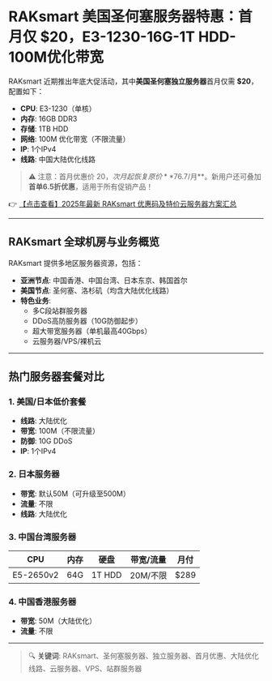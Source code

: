 # RAKsmart 美国圣何塞服务器特惠：首月仅 $20，E3-1230-16G-1T HDD-100M优化带宽

RAKsmart 近期推出年底大促活动，其中**美国圣何塞独立服务器**首月仅需 **$20**，配置如下：

- **CPU**: E3-1230（单核）
- **内存**: 16GB DDR3
- **存储**: 1TB HDD
- **网络**: 100M 优化带宽（不限流量）
- **IP**: 1个IPv4  
- **线路**: 中国大陆优化线路  

> ⚠️ 注意：首月优惠价 $20，次月起恢复原价 **$76.7/月**。新用户还可叠加**首单6.5折优惠**，适用于所有促销产品！

👉 [【点击查看】2025年最新 RAKsmart 优惠码及特价云服务器方案汇总](https://bit.ly/raksmart)

---

## RAKsmart 全球机房与业务概览

RAKsmart 提供多地区服务器资源，包括：

- **亚洲节点**: 中国香港、中国台湾、日本东京、韩国首尔  
- **美国节点**: 圣何塞、洛杉矶（均含大陆优化线路）  
- **特色业务**:  
  - 多C段站群服务器  
  - DDoS高防服务器（10G防御起步）  
  - 超大带宽服务器（单机最高40Gbps）  
  - 云服务器/VPS/裸机云  

---

## 热门服务器套餐对比

### 1. 美国/日本低价套餐
- **线路**: 大陆优化  
- **带宽**: 100M（不限流量）  
- **防御**: 10G DDoS  
- **IP**: 1个IPv4  

### 2. 日本服务器
- **带宽**: 默认50M（可升级至500M）  
- **流量**: 不限  
- **线路**: 大陆优化  

### 3. 中国台湾服务器
| CPU         | 内存 | 硬盘     | 带宽/流量   | 月付  |
|-------------|------|----------|-------------|-------|
| E5-2650v2   | 64G  | 1T HDD   | 20M/不限    | $289  |

### 4. 中国香港服务器
- **带宽**: 50M（大陆优化）  
- **流量**: 不限  

---

> 🔍 **关键词**: RAKsmart、圣何塞服务器、独立服务器、首月优惠、大陆优化线路、云服务器、VPS、站群服务器